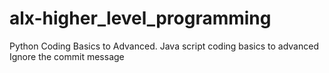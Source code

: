 # alx-higher_level_programming
Python Coding Basics to Advanced. 
Java script coding basics to advanced
Ignore the commit message
